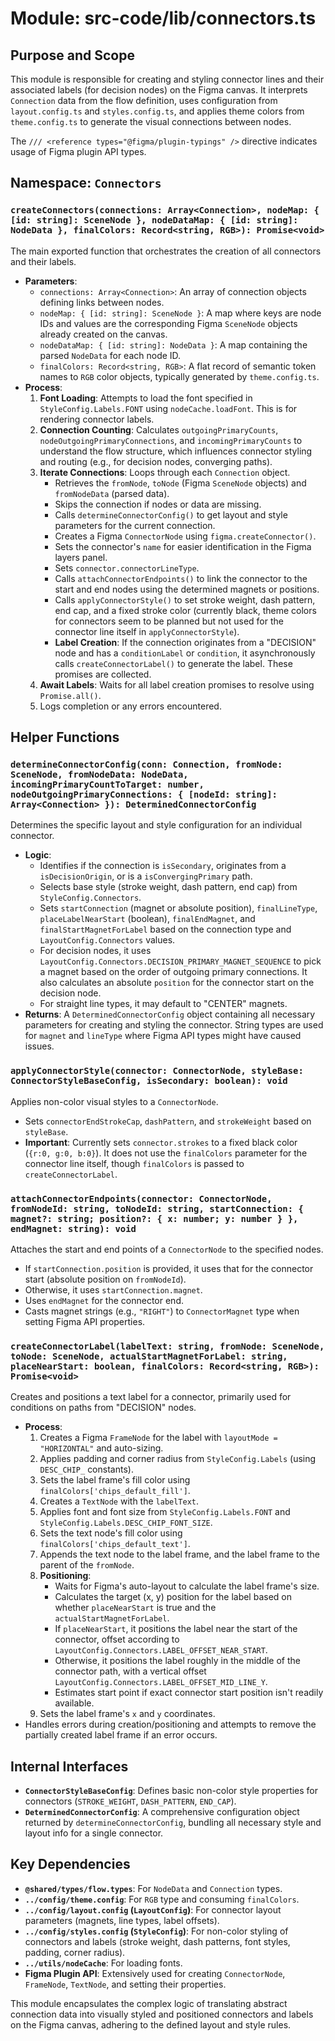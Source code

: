 # Module: src-code/lib/connectors.ts

## Purpose and Scope

This module is responsible for creating and styling connector lines and their associated labels (for decision nodes) on the Figma canvas. It interprets `Connection` data from the flow definition, uses configuration from `layout.config.ts` and `styles.config.ts`, and applies theme colors from `theme.config.ts` to generate the visual connections between nodes.

The `/// <reference types="@figma/plugin-typings" />` directive indicates usage of Figma plugin API types.

## Namespace: `Connectors`

### `createConnectors(connections: Array<Connection>, nodeMap: { [id: string]: SceneNode }, nodeDataMap: { [id: string]: NodeData }, finalColors: Record<string, RGB>): Promise<void>`

The main exported function that orchestrates the creation of all connectors and their labels.

*   **Parameters**:
    *   `connections: Array<Connection>`: An array of connection objects defining links between nodes.
    *   `nodeMap: { [id: string]: SceneNode }`: A map where keys are node IDs and values are the corresponding Figma `SceneNode` objects already created on the canvas.
    *   `nodeDataMap: { [id: string]: NodeData }`: A map containing the parsed `NodeData` for each node ID.
    *   `finalColors: Record<string, RGB>`: A flat record of semantic token names to `RGB` color objects, typically generated by `theme.config.ts`.
*   **Process**:
    1.  **Font Loading**: Attempts to load the font specified in `StyleConfig.Labels.FONT` using `nodeCache.loadFont`. This is for rendering connector labels.
    2.  **Connection Counting**: Calculates `outgoingPrimaryCounts`, `nodeOutgoingPrimaryConnections`, and `incomingPrimaryCounts` to understand the flow structure, which influences connector styling and routing (e.g., for decision nodes, converging paths).
    3.  **Iterate Connections**: Loops through each `Connection` object.
        *   Retrieves the `fromNode`, `toNode` (Figma `SceneNode` objects) and `fromNodeData` (parsed data).
        *   Skips the connection if nodes or data are missing.
        *   Calls `determineConnectorConfig()` to get layout and style parameters for the current connection.
        *   Creates a Figma `ConnectorNode` using `figma.createConnector()`.
        *   Sets the connector's `name` for easier identification in the Figma layers panel.
        *   Sets `connector.connectorLineType`.
        *   Calls `attachConnectorEndpoints()` to link the connector to the start and end nodes using the determined magnets or positions.
        *   Calls `applyConnectorStyle()` to set stroke weight, dash pattern, end cap, and a fixed stroke color (currently black, theme colors for connectors seem to be planned but not used for the connector line itself in `applyConnectorStyle`).
        *   **Label Creation**: If the connection originates from a "DECISION" node and has a `conditionLabel` or `condition`, it asynchronously calls `createConnectorLabel()` to generate the label. These promises are collected.
    4.  **Await Labels**: Waits for all label creation promises to resolve using `Promise.all()`.
    5.  Logs completion or any errors encountered.

## Helper Functions

### `determineConnectorConfig(conn: Connection, fromNode: SceneNode, fromNodeData: NodeData, incomingPrimaryCountToTarget: number, nodeOutgoingPrimaryConnections: { [nodeId: string]: Array<Connection> }): DeterminedConnectorConfig`

Determines the specific layout and style configuration for an individual connector.

*   **Logic**:
    *   Identifies if the connection is `isSecondary`, originates from a `isDecisionOrigin`, or is a `isConvergingPrimary` path.
    *   Selects base style (stroke weight, dash pattern, end cap) from `StyleConfig.Connectors`.
    *   Sets `startConnection` (magnet or absolute position), `finalLineType`, `placeLabelNearStart` (boolean), `finalEndMagnet`, and `finalStartMagnetForLabel` based on the connection type and `LayoutConfig.Connectors` values.
    *   For decision nodes, it uses `LayoutConfig.Connectors.DECISION_PRIMARY_MAGNET_SEQUENCE` to pick a magnet based on the order of outgoing primary connections. It also calculates an absolute `position` for the connector start on the decision node.
    *   For straight line types, it may default to "CENTER" magnets.
*   **Returns**: A `DeterminedConnectorConfig` object containing all necessary parameters for creating and styling the connector. String types are used for `magnet` and `lineType` where Figma API types might have caused issues.

### `applyConnectorStyle(connector: ConnectorNode, styleBase: ConnectorStyleBaseConfig, isSecondary: boolean): void`

Applies non-color visual styles to a `ConnectorNode`.

*   Sets `connectorEndStrokeCap`, `dashPattern`, and `strokeWeight` based on `styleBase`.
*   **Important**: Currently sets `connector.strokes` to a fixed black color (`{r:0, g:0, b:0}`). It does not use the `finalColors` parameter for the connector line itself, though `finalColors` is passed to `createConnectorLabel`.

### `attachConnectorEndpoints(connector: ConnectorNode, fromNodeId: string, toNodeId: string, startConnection: { magnet?: string; position?: { x: number; y: number } }, endMagnet: string): void`

Attaches the start and end points of a `ConnectorNode` to the specified nodes.

*   If `startConnection.position` is provided, it uses that for the connector start (absolute position on `fromNodeId`).
*   Otherwise, it uses `startConnection.magnet`.
*   Uses `endMagnet` for the connector end.
*   Casts magnet strings (e.g., `"RIGHT"`) to `ConnectorMagnet` type when setting Figma API properties.

### `createConnectorLabel(labelText: string, fromNode: SceneNode, toNode: SceneNode, actualStartMagnetForLabel: string, placeNearStart: boolean, finalColors: Record<string, RGB>): Promise<void>`

Creates and positions a text label for a connector, primarily used for conditions on paths from "DECISION" nodes.

*   **Process**:
    1.  Creates a Figma `FrameNode` for the label with `layoutMode = "HORIZONTAL"` and auto-sizing.
    2.  Applies padding and corner radius from `StyleConfig.Labels` (using `DESC_CHIP_` constants).
    3.  Sets the label frame's fill color using `finalColors['chips_default_fill']`.
    4.  Creates a `TextNode` with the `labelText`.
    5.  Applies font and font size from `StyleConfig.Labels.FONT` and `StyleConfig.Labels.DESC_CHIP_FONT_SIZE`.
    6.  Sets the text node's fill color using `finalColors['chips_default_text']`.
    7.  Appends the text node to the label frame, and the label frame to the parent of the `fromNode`.
    8.  **Positioning**:
        *   Waits for Figma's auto-layout to calculate the label frame's size.
        *   Calculates the target (x, y) position for the label based on whether `placeNearStart` is true and the `actualStartMagnetForLabel`.
        *   If `placeNearStart`, it positions the label near the start of the connector, offset according to `LayoutConfig.Connectors.LABEL_OFFSET_NEAR_START`.
        *   Otherwise, it positions the label roughly in the middle of the connector path, with a vertical offset `LayoutConfig.Connectors.LABEL_OFFSET_MID_LINE_Y`.
        *   Estimates start point if exact connector start position isn't readily available.
    9.  Sets the label frame's `x` and `y` coordinates.
*   Handles errors during creation/positioning and attempts to remove the partially created label frame if an error occurs.

## Internal Interfaces

*   **`ConnectorStyleBaseConfig`**: Defines basic non-color style properties for connectors (`STROKE_WEIGHT`, `DASH_PATTERN`, `END_CAP`).
*   **`DeterminedConnectorConfig`**: A comprehensive configuration object returned by `determineConnectorConfig`, bundling all necessary style and layout info for a single connector.

## Key Dependencies

*   **`@shared/types/flow.types`**: For `NodeData` and `Connection` types.
*   **`../config/theme.config`**: For `RGB` type and consuming `finalColors`.
*   **`../config/layout.config` (`LayoutConfig`)**: For connector layout parameters (magnets, line types, label offsets).
*   **`../config/styles.config` (`StyleConfig`)**: For non-color styling of connectors and labels (stroke weight, dash patterns, font styles, padding, corner radius).
*   **`../utils/nodeCache`**: For loading fonts.
*   **Figma Plugin API**: Extensively used for creating `ConnectorNode`, `FrameNode`, `TextNode`, and setting their properties.

This module encapsulates the complex logic of translating abstract connection data into visually styled and positioned connectors and labels on the Figma canvas, adhering to the defined layout and style rules.
